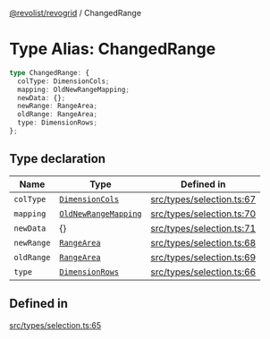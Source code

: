 [@revolist/revogrid](README.md) / ChangedRange

# Type Alias: ChangedRange

```ts
type ChangedRange: {
  colType: DimensionCols;
  mapping: OldNewRangeMapping;
  newData: {};
  newRange: RangeArea;
  oldRange: RangeArea;
  type: DimensionRows;
};
```

## Type declaration

| Name | Type | Defined in |
| ------ | ------ | ------ |
| `colType` | [`DimensionCols`](TypeAlias.DimensionCols.md) | [src/types/selection.ts:67](https://github.com/revolist/revogrid/blob/a348821be3a2642110f5dc893d4bd9cba16c5101/src/types/selection.ts#L67) |
| `mapping` | [`OldNewRangeMapping`](TypeAlias.OldNewRangeMapping.md) | [src/types/selection.ts:70](https://github.com/revolist/revogrid/blob/a348821be3a2642110f5dc893d4bd9cba16c5101/src/types/selection.ts#L70) |
| `newData` | \{\} | [src/types/selection.ts:71](https://github.com/revolist/revogrid/blob/a348821be3a2642110f5dc893d4bd9cba16c5101/src/types/selection.ts#L71) |
| `newRange` | [`RangeArea`](TypeAlias.RangeArea.md) | [src/types/selection.ts:68](https://github.com/revolist/revogrid/blob/a348821be3a2642110f5dc893d4bd9cba16c5101/src/types/selection.ts#L68) |
| `oldRange` | [`RangeArea`](TypeAlias.RangeArea.md) | [src/types/selection.ts:69](https://github.com/revolist/revogrid/blob/a348821be3a2642110f5dc893d4bd9cba16c5101/src/types/selection.ts#L69) |
| `type` | [`DimensionRows`](TypeAlias.DimensionRows.md) | [src/types/selection.ts:66](https://github.com/revolist/revogrid/blob/a348821be3a2642110f5dc893d4bd9cba16c5101/src/types/selection.ts#L66) |

## Defined in

[src/types/selection.ts:65](https://github.com/revolist/revogrid/blob/a348821be3a2642110f5dc893d4bd9cba16c5101/src/types/selection.ts#L65)
